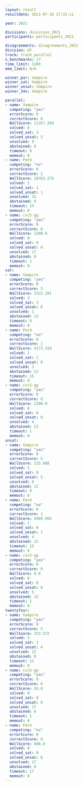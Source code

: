 ```yaml
---
layout: result
resultdate: 2021-07-18 17:32:11

year: 2021

divisions: divisions_2021
participants: participants_2021

disagreements: disagreements_2021
division: UF
track: track_parallel
n_benchmarks: 17
time_limit: 1200
mem_limit: N/A

winner_par: Vampire
winner_sat: Vampire
winner_unsat: Vampire
winner_24s: Vampire

parallel:
- name: Vampire
  competing: "yes"
  errorScore: 0
  correctScore: 8
  WallScore: 11357.269
  solved: 8
  solved_sat: 3
  solved_unsat: 5
  unsolved: 9
  abstained: 0
  timeout: 9
  memout: 0
- name: Par4
  competing: "no"
  errorScore: 0
  correctScore: 2
  WallScore: 18763.275
  solved: 2
  solved_sat: 1
  solved_unsat: 1
  unsolved: 15
  abstained: 0
  timeout: 15
  memout: 0
- name: cvc5-gg
  competing: "yes"
  errorScore: 0
  correctScore: 0
  WallScore: 1200.0
  solved: 0
  solved_sat: 0
  solved_unsat: 0
  unsolved: 17
  abstained: 0
  timeout: 1
  memout: 0
sat:
- name: Vampire
  competing: "yes"
  errorScore: 0
  correctScore: 3
  WallScore: 1522.181
  solved: 3
  solved_sat: 3
  solved_unsat: 0
  unsolved: 1
  abstained: 13
  timeout: 9
  memout: 0
- name: Par4
  competing: "no"
  errorScore: 0
  correctScore: 1
  WallScore: 4173.319
  solved: 1
  solved_sat: 1
  solved_unsat: 0
  unsolved: 3
  abstained: 13
  timeout: 15
  memout: 0
- name: cvc5-gg
  competing: "yes"
  errorScore: 0
  correctScore: 0
  WallScore: 1200.0
  solved: 0
  solved_sat: 0
  solved_unsat: 0
  unsolved: 4
  abstained: 13
  timeout: 1
  memout: 0
unsat:
- name: Vampire
  competing: "yes"
  errorScore: 0
  correctScore: 5
  WallScore: 235.088
  solved: 5
  solved_sat: 0
  solved_unsat: 5
  unsolved: 0
  abstained: 12
  timeout: 9
  memout: 0
- name: Par4
  competing: "no"
  errorScore: 0
  correctScore: 1
  WallScore: 4989.956
  solved: 1
  solved_sat: 0
  solved_unsat: 1
  unsolved: 4
  abstained: 12
  timeout: 15
  memout: 0
- name: cvc5-gg
  competing: "yes"
  errorScore: 0
  correctScore: 0
  WallScore: 0.0
  solved: 0
  solved_sat: 0
  solved_unsat: 0
  unsolved: 5
  abstained: 12
  timeout: 1
  memout: 0
twentyfour:
- name: Vampire
  competing: "yes"
  errorScore: 0
  correctScore: 5
  WallScore: 323.572
  solved: 5
  solved_sat: 1
  solved_unsat: 4
  unsolved: 12
  abstained: 0
  timeout: 12
  memout: 0
- name: cvc5-gg
  competing: "yes"
  errorScore: 0
  correctScore: 0
  WallScore: 24.0
  solved: 0
  solved_sat: 0
  solved_unsat: 0
  unsolved: 17
  abstained: 0
  timeout: 1
  memout: 0
- name: Par4
  competing: "no"
  errorScore: 0
  correctScore: 0
  WallScore: 408.0
  solved: 0
  solved_sat: 0
  solved_unsat: 0
  unsolved: 17
  abstained: 0
  timeout: 17
  memout: 0
---
```


